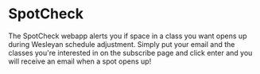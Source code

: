 # SpotCheck
The SpotCheck webapp alerts you if space in a class you want opens up during Wesleyan schedule adjustment. Simply put your email and the classes you're interested in on the subscribe page and click enter and you will receive an email when a spot opens up!
